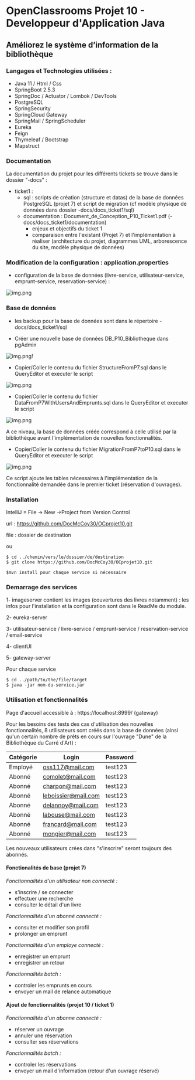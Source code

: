 # OpenClassrooms Projet 10 - Developpeur d'Application Java #

## Améliorez le système d’information de la bibliothèque ##


### Langages et Technologies utilisées : ###

+ Java 11 / Html / Css
+ SpringBoot 2.5.3
+ SpringDoc / Actuator / Lombok / DevTools
+ PostgreSQL
+ SpringSecurity
+ SpringCloud Gateway
+ SpringMail / SpringScheduler
+ Eureka
+ Feign
+ Thymeleaf / Bootstrap
+ Mapstruct

### Documentation ### 

La documentation du projet pour les différents tickets se trouve dans le dossier "-docs" : 
+ ticket1 :
  + sql : scripts de création (structure et datas) de la base de données PostgreSQL (projet 7)
  et script de migration (cf modèle physique de données dans dossier -docs/docs_ticket1/sql)
  + documentation : Document_de_Conception_P10_Ticket1.pdf (-docs/docs_ticket1/documentation)
    + enjeux et objectifs du ticket 1 
    + comparaison entre l'existant (Projet 7)
    et l'implémentation à réaliser
      (architecture du projet, diagrammes UML, arborescence du site, modèle physique de données)


### Modification de la configuration : application.properties ###

+ configuration de la base de données (livre-service, utilisateur-service, emprunt-service, reservation-service) :

![img.png](.README_images/properties.png)

### Base de données ###

- les backup pour la base de données sont dans le répertoire -docs/docs_ticket1/sql

- Créer une nouvelle base de données DB_P10_Bibliotheque dans pgAdmin

![img.png](.README_images/db-create.png)!

- Copier/Coller le contenu du fichier StructureFromP7.sql dans le QueryEditor et executer le script

![img.png](.README_images/db-structure.png)

- Copier/Coller le contenu du fichier DataFromP7WithUsersAndEmprunts.sql dans le QueryEditor et executer le script

![img.png](.README_images/db-datas.png)

A ce niveau, la base de données créée correspond à celle utilisé par la bibliothèque avant l'implémentation de
nouvelles fonctionnalités.

- Copier/Coller le contenu du fichier MigrationFromP7toP10.sql dans le QueryEditor et executer le script

![img.png](.README_images/db-migration.png)

Ce script ajoute les tables nécessaires à l'implémentation de la fonctionnalité demandée dans le premier ticket
(réservation d'ouvrages).

### Installation ###

IntelliJ = File -> New ->Project from Version Control

url : https://github.com/DocMcCoy30/OCprojet10.git

file : dossier de destination

ou

```
$ cd ../chemin/vers/le/dossier/de/destination
$ git clone https://github.com/DocMcCoy30/OCprojet10.git

$mvn install pour chaque service si nécessaire
```

### Demarrage des services ###

1- imageserver contient les images (couvertures des livres notamment) : les infos pour l'installation et la configuration sont dans le ReadMe du module.

2- eureka-server

3- utilisateur-service / livre-service / emprunt-service / reservation-service / email-service

4- clientUI

5- gateway-server

Pour chaque service
```
$ cd ../path/to/the/file/target
$ java -jar nom-du-service.jar
```

### Utilisation et fonctionnalités ###

Page d'accueil accessible à : https://localhost:8999/ (gateway)

Pour les besoins des tests des cas d'utilisation des nouvelles fonctionnalités, 8 utilisateurs sont créés dans 
la base de données (ainsi qu'un certain nombre de prêts en cours sur l'ouvrage "Dune" de la Bibliothèque du Carré d'Art) :

Catégorie  | Login | Password
------------- | ------------- | -------------
Employé  | oss117@mail.com  | test123
Abonné  | comolet@mail.com  | test123
Abonné  | charpon@mail.com  | test123
Abonné  | leboissier@mail.com  | test123
Abonné  | delannoy@mail.com  | test123
Abonné  | labouse@mail.com  | test123
Abonné  | francard@mail.com  | test123
Abonné  | mongier@mail.com  | test123

Les nouveaux utilisateurs crées dans "s'inscrire" seront toujours des abonnés.

#### **Fonctionalités de base (projet 7)** ####

*Fonctionnalités d'un utilisateur non connecté :*
+ s'inscrire / se connecter
+ effectuer une recherche
+ consulter le détail d'un livre

*Fonctionnalités d'un abonné connecté :*
+ consulter et modifier son profil
+ prolonger un emprunt

*Fonctionnalités d'un employe connecté :*
+ enregistrer un emprunt
+ enregistrer un retour

*Fonctionnalités batch :*
+ controler les emprunts en cours
+ envoyer un mail de relance automatique

#### **Ajout de fonctionnalités (projet 10 / ticket 1)** ####

*Fonctionnalités d'un abonne connecté :*
+ réserver un ouvrage
+ annuler une réservation
+ consulter ses réservations

*Fonctionnalités batch :*
+ controler les réservations
+ envoyer un mail d'information (retour d'un ouvrage réservé)